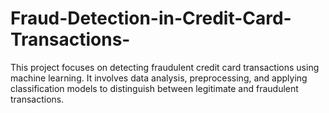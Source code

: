 # Fraud-Detection-in-Credit-Card-Transactions-
This project focuses on detecting fraudulent credit card transactions using machine learning. It involves data analysis, preprocessing, and applying classification models to distinguish between legitimate and fraudulent transactions.
